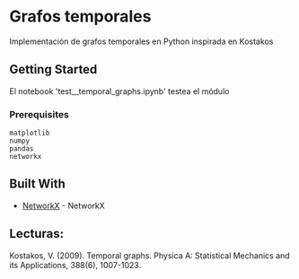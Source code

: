 # Grafos temporales

Implementación de grafos temporales en Python inspirada en Kostakos

## Getting Started

El notebook 'test__temporal_graphs.ipynb' testea el módulo

### Prerequisites

```
matplotlib
numpy
pandas
networkx
```

## Built With

* [NetworkX](https://networkx.github.io/) - NetworkX


## Lecturas:

Kostakos, V. (2009). Temporal graphs. Physica A: Statistical Mechanics and its Applications, 388(6), 1007-1023. 